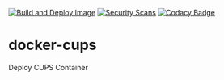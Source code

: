 [![Build and Deploy Image](https://github.com/tkhom3/docker-cups/actions/workflows/build-and-deploy.yml/badge.svg)](https://github.com/tkhom3/docker-cups/actions/workflows/build-and-deploy.yml)
[![Security Scans](https://github.com/tkhom3/docker-cups/actions/workflows/security-scans-pr.yml/badge.svg)](https://github.com/tkhom3/docker-cups/actions/workflows/security-scans-pr.yml)
[![Codacy Badge](https://app.codacy.com/project/badge/Grade/808b6bc9efb54f4893aa21242f6d6458)](https://www.codacy.com/gh/tkhom3/docker-cups/dashboard?utm_source=github.com&amp;utm_medium=referral&amp;utm_content=tkhom3/docker-cups&amp;utm_campaign=Badge_Grade)

# docker-cups

Deploy CUPS Container
